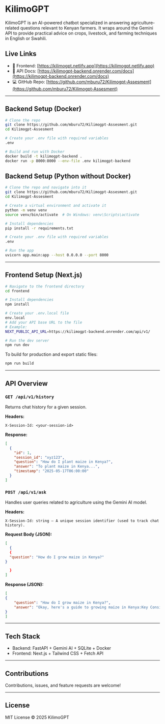 # KilimoGPT 

KilimoGPT is an AI-powered chatbot specialized in answering agriculture-related questions relevant to Kenyan farmers. It wraps around the Gemini API to provide practical advice on crops, livestock, and farming techniques in English or Swahili.

##  Live Links

- 🔗 Frontend: [https://kilimogpt.netlify.app](https://kilimogpt.netlify.app)
- 📘 API Docs: [https://kilimogpt-backend.onrender.com/docs](https://kilimogpt-backend.onrender.com/docs)
- 💻 GitHub Repo: [https://github.com/mburu72/Kilimogpt-Assesment](https://github.com/mburu72/Kilimogpt-Assesment)

---

##  Backend Setup (Docker)

```bash
# Clone the repo
git clone https://github.com/mburu72/Kilimogpt-Assesment.git
cd Kilimogpt-Assesment

# Create your .env file with required variables
.env

# Build and run with Docker
docker build -t kilimogpt-backend .
docker run -p 8000:8000 --env-file .env kilimogpt-backend
```

##  Backend Setup (Python without Docker)

```bash
# Clone the repo and navigate into it
git clone https://github.com/mburu72/Kilimogpt-Assesment.git
cd Kilimogpt-Assesment

# Create a virtual environment and activate it
python -m venv venv
source venv/bin/activate  # On Windows: venv\Scripts\activate

# Install dependencies
pip install -r requirements.txt

# Create your .env file with required variables
.env

# Run the app
uvicorn app.main:app --host 0.0.0.0 --port 8000
```

---

## Frontend Setup (Next.js)

```bash
# Navigate to the frontend directory
cd frontend

# Install dependencies
npm install

# Create your .env.local file
env.local
# Add your API base URL to the file
# Example:
NEXT_PUBLIC_API_URL=https://kilimogpt-backend.onrender.com/api/v1/

# Run the dev server
npm run dev
```

To build for production and export static files:

```bash
npm run build
```

---

## API Overview

### `GET /api/v1/history`

Returns chat history for a given session.

**Headers:**

```
X-Session-Id: <your-session-id>
```

**Response:**

```json
[
  {
    "id": 1,
    "session_id": "xyz123",
    "question": "How do I plant maize in Kenya?",
    "answer": "To plant maize in Kenya...",
    "timestamp": "2025-05-17T06:00:00"
  }
]
```

### `POST /api/v1/ask`

Handles user queries related to agriculture using the Gemini AI model.

**Headers:**

```
X-Session-Id: string – A unique session identifier (used to track chat history).
```

**Request Body (JSON):**

```json
[
  {
  {
  "question": "How do I grow maize in Kenya?"
}

  }
]


```
**Response (JSON):**

```json
[
{
    "question": "How do I grow maize in Kenya?",
    "answer": "Okay, here's a guide to growing maize in Kenya:Key Considerations:..."
}
]
```
---

## Tech Stack

- Backend: FastAPI + Gemini AI + SQLite + Docker
- Frontend: Next.js + Tailwind CSS + Fetch API

---

## Contributions

Contributions, issues, and feature requests are welcome!

---

## License

MIT License © 2025 KilimoGPT
